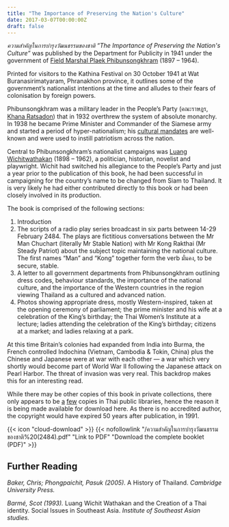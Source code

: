 ```yaml
---
title: "The Importance of Preserving the Nation's Culture"
date: 2017-03-07T00:00:00Z
draft: false
---
```

_ความสำคัญในการบำรุงวัฒนธรรมของชาติ “The Importance of Preserving the Nation's Culture”_ was published by the Department for Publicity in 1941 under the government of [Field Marshal Plaek Phibunsongkhram](https://en.wikipedia.org/wiki/Plaek_Phibunsongkhram) (1897 – 1964).

<!--more-->

Printed for visitors to the Kathina Festival on 30 October 1941 at Wat Buranasirimatyaram, Phranakhon province, it outlines some of the government’s nationalist intentions at the time and alludes to their fears of colonisation by foreign powers.

Phibunsongkhram was a military leader in the People’s Party (คณะราษฎร, [Khana Ratsadon](https://en.wikipedia.org/wiki/Khana_Ratsadon)) that in 1932 overthrew the system of absolute monarchy. In 1938 he became Prime Minister and Commander of the Siamese army and started a period of hyper-nationalism; his [cultural mandates](https://en.wikipedia.org/wiki/Thai_cultural_mandates) are well-known and were used to instill patriotism across the nation.

Central to Phibunsongkhram’s nationalist campaigns was [Luang Wichitwathakan](https://en.wikipedia.org/wiki/Luang_Wichitwathakan) (1898 – 1962), a politician, historian, novelist and playwright. Wichit had switched his allegiance to the People’s Party and just a year prior to the publication of this book, he had been successful in campaigning for the country’s name to be changed from Siam to Thailand. It is very likely he had either contributed directly to this book or had been closely involved in its production.

The book is comprised of the following sections:

1. Introduction
2. The scripts of a radio play series broadcast in six parts between 14-29 February 2484. The plays are fictitious conversations between the Mr Man Chuchart (literally Mr Stable Nation) with Mr Kong Rakthai (Mr Steady Patriot) about the subject topic maintaining the national culture. The first names “Man” and “Kong” together form the verb มั่นคง, to be secure, stable.
3. A letter to all government departments from Phibunsongkhram outlining dress codes, behaviour standards, the importance of the national culture, and the importance of the Western countries in the region viewing Thailand as a cultured and advanced nation.
4. Photos showing appropriate dress, mostly Western-inspired, taken at the opening ceremony of parliament; the prime minister and his wife at a celebration of the King’s birthday; the Thai Women’s Institute at a lecture; ladies attending the celebration of the King’s birthday; citizens at a market; and ladies relaxing at a park.

At this time Britain’s colonies had expanded from India into Burma, the French controlled Indochina (Vietnam, Cambodia & Tokin, China) plus the Chinese and Japanese were at war with each other — a war which very shortly would become part of World War II following the Japanese attack on Pearl Harbor. The threat of invasion was very real. This backdrop makes this for an interesting read.

While there may be other copies of this book in private collections, there only appears to be [a](http://www.search.nlt.go.th:1701/primo_library/libweb/action/search.do?fn=search&ct=search&initialSearch=true&mode=Basic&tab=default_tab&indx=1&dum=true&srt=rank&vid=NLT&frbg=&vl%28freeText0%29=ความสำคัญในการบำรุงวัฒนธรรมของชาติ&scp.scps=scope%3A%28ALEPH_MONO%29) [few](http://search.library.tu.ac.th/cgi-bin/koha/opac-detail.pl?biblionumber=95557) copies in Thai public libraries, hence the reason it is being made available for download here. As there is no accredited author, the copyright would have expired 50 years after publication, in 1991.

{{< icon "cloud-download" >}} {{< nofollowlink "/ความสำคัญในการบำรุงวัฒนธรรมของชาติ%20(2484).pdf" "Link to PDF" "Download the complete booklet (PDF)" >}}

## Further Reading

_Baker, Chris; Phongpaichit, Pasuk (2005)._ A History of Thailand. _Cambridge University Press._

_Barmé, Scot (1993)._ Luang Wichit Wathakan and the Creation of a Thai identity. Social Issues in Southeast Asia. _Institute of Southeast Asian studies._
